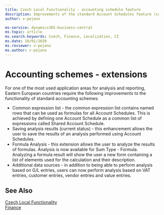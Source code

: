 ```yaml
---
title: Czech Local Functionality - accounting schedule feature
description: Improvements of the standard Account Schedules feature (common list of expressions, saving results, formulas drill-down, additional data sources).
author: v-pejano

ms-service: dynamics365-business-central
ms.topic: article
ms.search.keywords: Czech, Finance, Localization, CZ
ms.date: 10/01/2020
ms.reviewer: v-pejano
ms.author: v-pejano
---
```


# Accounting schemes - extensions

For one of the most used application areas for analysis and reporting, Eastern European countries require the following improvements to the functionality of standard accounting schemes:

- Common expression list - the common expression list contains named rows that can be used as formulas for all Account Schedules. This is achieved by defining one Account Schedule as a common list of expressions called Shared Account Schedule.
- Saving analysis results (current status) - this enhancement allows the user to save the results of an analysis performed using Account Schedules.
- Formula Analysis - this extension allows the user to analyze the results of formulas. Analysis is now available for Sum Type - Formula. Analyzing a formula result will show the user a new form containing a list of elements used for the calculation and their description.
- Additional data sources - in addition to being able to perform analysis based on G/L entries, users can now perform analysis based on VAT entries, customer entries, vendor entries and value entries.

## See Also

[Czech Local Functionality](czech-local-functionality.md)  
[Finance](../../finance.md)  
